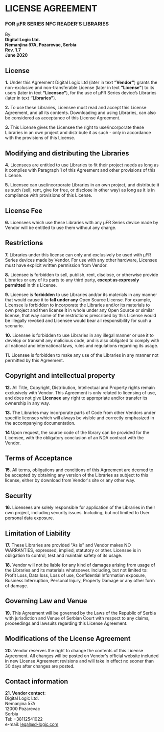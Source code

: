 # LICENSE AGREEMENT
### FOR µFR SERIES NFC READER’S LIBRARIES

By:  
**Digital Logic Ltd.**  
**Nemanjina 57A, Pozarevac, Serbia**  
**Rev. 1.7**  
**June 2020**

## License
**1.** Under this Agreement Digital Logic Ltd (later in text **“Vendor”**) grants the non-exclusive and non-transferable License (later in text **"License"**) to its users (later in text **“Licensee”**), for the use of µFR Series device’s Libraries (later in text **“Libraries”**). 

**2.** To use these Libraries, Licensee must read and accept this License Agreement, and all its contents. Downloading and using Libraries, can also be considered as acceptance of this License Agreement.

**3.** This License gives the Licensee the right to use/incorporate these Libraries in an own project and distribute it as such - only in accordance with the provisions of this License.


## Modifying and distributing the Libraries

**4.** Licensees are entitled to use Libraries to fit their project needs as long as it complies with Paragraph 1 of this Agreement and other provisions of this License.

**5.** Licensee can use/incorporate Libraries in an own project, and distribute it as such (sell, rent, give for free, or disclose in other way) as long as it is in compliance with provisions of this License.


## License Fee

**6.** Licensees which use these Libraries with any µFR Series device made by Vendor will be entitled to use them without any charge.


## Restrictions

**7.** Libraries under this license can only and exclusively be used with µFR Series devices made by Vendor. For use with any other hardware, Licensee must have explicit written permission from Vendor. 

**8.** Licensee is forbidden to sell, publish, rent, disclose, or otherwise provide Libraries or any of its parts to any third party, **except as expressly permitted** in this License. 

**9.** Licensee is **forbidden** to use Libraries and/or its materials in any manner that would cause it to **fall under any** Open Source License. For example, Licensee is forbidden to incorporate the Libraries and/or its materials to own project and then license it in whole under any Open Source or similar license, that way some of the restrictions prescribed by this License would be illegally revoked and Licensee would bear all responsibility for such a scenario.

**10.** Licensee is forbidden to use Libraries in any illegal manner or use it to develop or transmit any malicious code, and is also obligated to comply with all national and international laws, rules and regulations regarding its usage.

**11.** Licensee is forbidden to make any use of the Libraries in any manner not permitted by this Agreement.

## Copyright and intellectual property

**12.** All Title, Copyright, Distribution, Intellectual and Property rights remain exclusively with Vendor. This Agreement is only related to licensing of use, and does not give **Licensee** any right to appropriate and/or transfer its ownership in any way. 

**13.** The Libraries may incorporate parts of Code from other Vendors under specific licenses which will always be visible and correctly emphasized in the accompanying documentation.

**14** Upon request, the source code of the library can be provided for the Licensee, with the obligatory conclusion of an NDA contract with the Vendor.

## Terms of Acceptance

**15.** All terms, obligations and conditions of this Agreement are deemed to be accepted by obtaining any version of the Libraries as subject to this license, either by download from Vendor's site or any other way. 

## Security

**16.** Licensees are solely responsible for application of the Libraries in their own project, including security issues. Including, but not limited to User personal data exposure. 


## Limitation of Liability

**17.** These Libraries are provided "As is" and Vendor makes NO WARRANTIES, expressed, implied, statutory or other. Licensee is in obligation to control, test and maintain safety of its usage.

**18.** Vendor will not be liable for any kind of damages arising from usage of the Libraries and its materials whatsoever. Including, but not limited to: Profit Loss, Data loss, Loss of use, Confidential Information exposure, Business Interruption, Personal Injury, Property Damage or any other form of damage. 


## Governing Law and Venue

**19.** This Agreement will be governed by the Laws of the Republic of Serbia with jurisdiction and Venue of Serbian Court with respect to any claims, proceedings and lawsuits regarding this License Agreement. 


## Modifications of the License Agreement

**20.** Vendor reserves the right to change the contents of this License Agreement. All changes will be posted on Vendor's official website included in new License Agreement revisions and will take in effect no sooner than 30 days after changes are posted.


## Contact information

**21. Vendor contact:**  
Digital Logic Ltd.  
Nemanjina 57A  
12000 Pozarevac  
Serbia  
Tel: +38112541022  
e-mail: [legal@d-logic.com](mailto:legal@d-logic.com)


